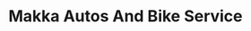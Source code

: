 ---
title: "Makka Autos And Bike Service"
url: /karachi/makka-autos-and-bike-service/
shop: Motorrad
---